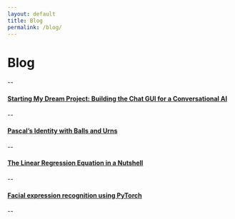 ```yaml
---
layout: default
title: Blog
permalink: /blog/
---
```


# Blog

--

#### [Starting My Dream Project: Building the Chat GUI for a Conversational AI](https://hackernoon.com/starting-my-dream-project-building-the-chat-gui-for-a-conversational-ai)

--

#### [Pascal’s Identity with Balls and Urns](https://tuminsharma.medium.com/pascals-identity-with-balls-and-urns-4becfe9588a9)

--

#### [The Linear Regression Equation in a Nutshell](https://towardsdatascience.com/the-linear-regression-equation-in-a-nutshell-8df202501255)

--

#### [Facial expression recognition using PyTorch](https://tuminsharma.medium.com/facial-expression-recognition-using-pytorch-b7326ab36157)

--